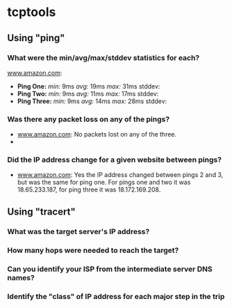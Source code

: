 # tcptools
## Using "ping"
### What were the min/avg/max/stddev statistics for each?
www.amazon.com:
* **Ping One:** *min:* 9ms *avg:* 19ms *max:* 31ms stddev: 
* **Ping Two:** *min:* 9ms *avg:*  11ms *max:* 17ms stddev: 
* **Ping Three:** *min:* 9ms *avg:* 14ms *max:* 28ms stddev: 
### Was there any packet loss on any of the pings?
* www.amazon.com: No packets lost on any of the three.
* 
### Did the IP address change for a given website between pings?
* www.amazon.com: Yes the IP address changed between pings 2 and 3, but was the same for ping one. For pings one and two it was 18.65.233.187, for ping three it was 18.172.169.208.
## Using "tracert"
### What was the target server's IP address?
### How many hops were needed to reach the target?
### Can you identify your ISP from the intermediate server DNS names?
### Identify the "class" of IP address for each major step in the trip
